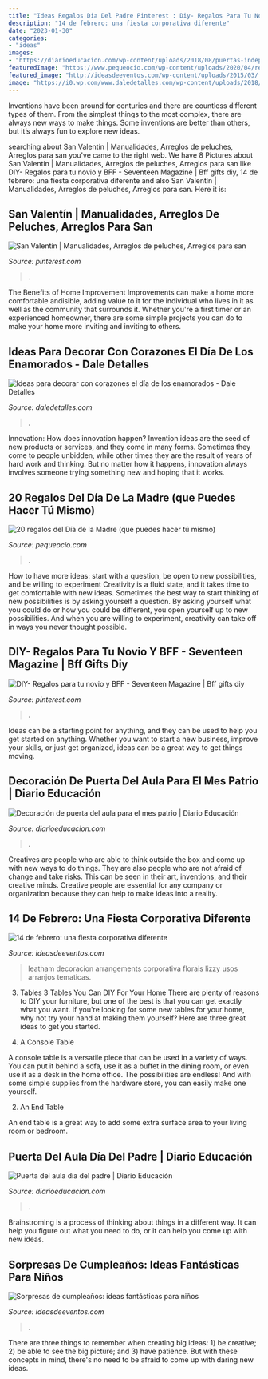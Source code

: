 ```yaml
---
title: "Ideas Regalos Dia Del Padre Pinterest : Diy- Regalos Para Tu Novio Y Bff"
description: "14 de febrero: una fiesta corporativa diferente"
date: "2023-01-30"
categories:
- "ideas"
images:
- "https://diarioeducacion.com/wp-content/uploads/2018/08/puertas-independencia-2.jpg"
featuredImage: "https://www.pequeocio.com/wp-content/uploads/2020/04/regalos-dia-de-la-madre-caseros.jpg"
featured_image: "http://ideasdeeventos.com/wp-content/uploads/2015/03/fiesta-infantil-sopresas-de-cumpleanos-ideas-juegos.jpg"
image: "https://i0.wp.com/www.daledetalles.com/wp-content/uploads/2018/01/decoracion-con-corazones8.jpg?resize=500%2C299"
---
```



Inventions have been around for centuries and there are countless different types of them. From the simplest things to the most complex, there are always new ways to make things. Some inventions are better than others, but it’s always fun to explore new ideas.

	

		
searching about San Valentín | Manualidades, Arreglos de peluches, Arreglos para san you've came to the right web. We have 8 Pictures about San Valentín | Manualidades, Arreglos de peluches, Arreglos para san like DIY- Regalos para tu novio y BFF - Seventeen Magazine | Bff gifts diy, 14 de febrero: una fiesta corporativa diferente and also San Valentín | Manualidades, Arreglos de peluches, Arreglos para san. Here it is:
		
    
## San Valentín | Manualidades, Arreglos De Peluches, Arreglos Para San

<img loading=lazy src="https://i.pinimg.com/736x/17/03/69/1703699f2c48e5514ed5fca5ea1739d7.jpg" onerror="this.onerror=null;this.src='https://tse3.mm.bing.net/th?id=OIP.j_3gAV7IIa_to_MaroqingHaNJ&amp;pid=15.1';" alt="San Valentín | Manualidades, Arreglos de peluches, Arreglos para san">

_Source: pinterest.com_

>. 

	

The Benefits of Home Improvement
Improvements can make a home more comfortable andisible, adding value to it for the individual who lives in it as well as the community that surrounds it. Whether you're a first timer or an experienced homeowner, there are some simple projects you can do to make your home more inviting and inviting to others.

    
## Ideas Para Decorar Con Corazones El Día De Los Enamorados - Dale Detalles

<img loading=lazy src="https://i0.wp.com/www.daledetalles.com/wp-content/uploads/2018/01/decoracion-con-corazones8.jpg?resize=500%2C299" onerror="this.onerror=null;this.src='https://tse3.mm.bing.net/th?id=OIP.hgwGKYUyboz3dDnqfSaRAgHaEb&amp;pid=15.1';" alt="Ideas para decorar con corazones el día de los enamorados - Dale Detalles">

_Source: daledetalles.com_

>. 

	

Innovation: How does innovation happen?
Invention ideas are the seed of new products or services, and they come in many forms. Sometimes they come to people unbidden, while other times they are the result of years of hard work and thinking. But no matter how it happens, innovation always involves someone trying something new and hoping that it works.

    
## 20 Regalos Del Día De La Madre (que Puedes Hacer Tú Mismo)

<img loading=lazy src="https://www.pequeocio.com/wp-content/uploads/2020/04/regalos-dia-de-la-madre-caseros.jpg" onerror="this.onerror=null;this.src='https://tse2.mm.bing.net/th?id=OIP.QnPPwTplyLs-wMZu_muc8QHaLH&amp;pid=15.1';" alt="20 regalos del Día de la Madre (que puedes hacer tú mismo)">

_Source: pequeocio.com_

>. 

	

How to have more ideas: start with a question, be open to new possibilities, and be willing to experiment
Creativity is a fluid state, and it takes time to get comfortable with new ideas. Sometimes the best way to start thinking of new possibilities is by asking yourself a question. By asking yourself what you could do or how you could be different, you open yourself up to new possibilities. And when you are willing to experiment, creativity can take off in ways you never thought possible.

    
## DIY- Regalos Para Tu Novio Y BFF - Seventeen Magazine | Bff Gifts Diy

<img loading=lazy src="https://i.pinimg.com/736x/a4/30/21/a43021a4f2551eaec778ca65a39b58be.jpg" onerror="this.onerror=null;this.src='https://tse2.mm.bing.net/th?id=OIP.Lp_aMe6K6UaJcq9fo69pFQHaKM&amp;pid=15.1';" alt="DIY- Regalos para tu novio y BFF - Seventeen Magazine | Bff gifts diy">

_Source: pinterest.com_

>. 

	

Ideas can be a starting point for anything, and they can be used to help you get started on anything. Whether you want to start a new business, improve your skills, or just get organized, ideas can be a great way to get things moving.

    
## Decoración De Puerta Del Aula Para El Mes Patrio | Diario Educación

<img loading=lazy src="https://diarioeducacion.com/wp-content/uploads/2018/08/puertas-independencia-2.jpg" onerror="this.onerror=null;this.src='https://tse1.mm.bing.net/th?id=OIP.iLieK3PYLsTLF9UngNv4kgHaNK&amp;pid=15.1';" alt="Decoración de puerta del aula para el mes patrio | Diario Educación">

_Source: diarioeducacion.com_

>. 

	

Creatives are people who are able to think outside the box and come up with new ways to do things. They are also people who are not afraid of change and take risks. This can be seen in their art, inventions, and their creative minds. Creative people are essential for any company or organization because they can help to make ideas into a reality.

    
## 14 De Febrero: Una Fiesta Corporativa Diferente

<img loading=lazy src="http://ideasdeeventos.com/wp-content/uploads/2014/11/14-de-febrero-decoracion-preciosa-flores.jpg" onerror="this.onerror=null;this.src='https://tse1.mm.bing.net/th?id=OIP.8FGFFrG5Gm8QDsqbxp2qoQHaE8&amp;pid=15.1';" alt="14 de febrero: una fiesta corporativa diferente">

_Source: ideasdeeventos.com_

>leatham decoracion arrangements corporativa florais lizzy usos arranjos tematicas. 

	

3. Tables
3 Tables You Can DIY For Your Home
There are plenty of reasons to DIY your furniture, but one of the best is that you can get exactly what you want. If you're looking for some new tables for your home, why not try your hand at making them yourself? Here are three great ideas to get you started.

1. A Console Table

A console table is a versatile piece that can be used in a variety of ways. You can put it behind a sofa, use it as a buffet in the dining room, or even use it as a desk in the home office. The possibilities are endless! And with some simple supplies from the hardware store, you can easily make one yourself.

2. An End Table

An end table is a great way to add some extra surface area to your living room or bedroom.

    
## Puerta Del Aula Día Del Padre | Diario Educación

<img loading=lazy src="https://diarioeducacion.com/wp-content/uploads/2019/05/puerta-papá-3.jpg" onerror="this.onerror=null;this.src='https://tse3.mm.bing.net/th?id=OIP.qWkFVNxk8rhGZ17aIIwecQAAAA&amp;pid=15.1';" alt="Puerta del aula día del padre | Diario Educación">

_Source: diarioeducacion.com_

>. 

	

Brainstroming is a process of thinking about things in a different way. It can help you figure out what you need to do, or it can help you come up with new ideas.

    
## Sorpresas De Cumpleaños: Ideas Fantásticas Para Niños

<img loading=lazy src="http://ideasdeeventos.com/wp-content/uploads/2015/03/fiesta-infantil-sopresas-de-cumpleanos-ideas-juegos.jpg" onerror="this.onerror=null;this.src='https://tse4.mm.bing.net/th?id=OIP.cPImDhQH_pciCKwIRwIvkQHaFj&amp;pid=15.1';" alt="Sorpresas de cumpleaños: ideas fantásticas para niños">

_Source: ideasdeeventos.com_

>. 

	

There are three things to remember when creating big ideas: 1) be creative; 2) be able to see the big picture; and 3) have patience. But with these concepts in mind, there's no need to be afraid to come up with daring new ideas.

